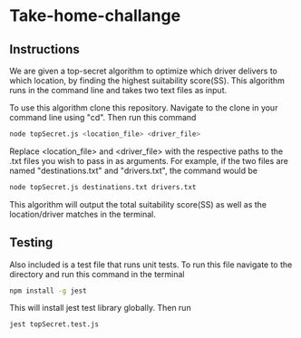 # Take-home-challange

## Instructions

We are given a top-secret algorithm to optimize which driver delivers to which location, by finding the highest suitability score(SS). This algorithm runs in the command line and takes two text files as input.

To use this algorithm clone this repository. Navigate to the clone in your command line using "cd". Then run this command

```bash
node topSecret.js <location_file> <driver_file>
```

Replace <location_file> and <driver_file> with the respective paths to the .txt files you wish to pass in as arguments. For example, if the two files are named "destinations.txt" and "drivers.txt", the command would be

```bash
node topSecret.js destinations.txt drivers.txt
```

This algorithm will output the total suitability score(SS) as well as the location/driver matches in the terminal.

## Testing

Also included is a test file that runs unit tests. To run this file navigate to the directory and run this command in the terminal

```bash
npm install -g jest
```

This will install jest test library globally. Then run

```bash
jest topSecret.test.js
```
